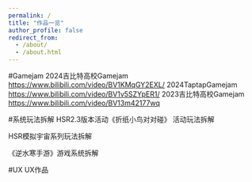 ```yaml
---
permalink: /
title: "作品一览"
author_profile: false
redirect_from: 
  - /about/
  - /about.html
---
```

#Gamejam
2024吉比特高校Gamejam
https://www.bilibili.com/video/BV1KMqGY2EXL/
2024TaptapGamejam
https://www.bilibili.com/video/BV1v5SZYpER1/
2023吉比特高校Gamejam
https://www.bilibili.com/video/BV13m42177wq

#系统玩法拆解
HSR2.3版本活动《折纸小鸟对对碰》 活动玩法拆解

HSR模拟宇宙系列玩法拆解

《逆水寒手游》游戏系统拆解

#UX
UX作品
